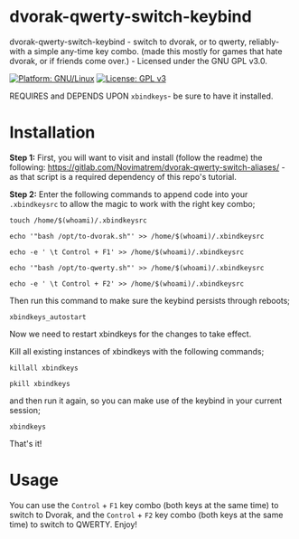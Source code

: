 # dvorak-qwerty-switch-keybind
dvorak-qwerty-switch-keybind - switch to dvorak, or to qwerty, reliably- with a simple any-time key combo. (made this mostly for games that hate dvorak, or if friends come over.) - Licensed under the GNU GPL v3.0.

[![Platform: GNU/Linux](https://img.shields.io/badge/platform-GNU/Linux-blue.svg)](www.kernel.org/linux.html) [![License: GPL v3](https://img.shields.io/badge/License-GPLv3-blue.svg)](https://www.gnu.org/licenses/gpl-3.0)

REQUIRES and DEPENDS UPON ``xbindkeys``- be sure to have it installed.

# Installation
**Step 1:** First, you will want to visit and install (follow the readme) the following: https://gitlab.com/Novimatrem/dvorak-qwerty-switch-aliases/ - as that script is a required dependency of this repo's tutorial.

**Step 2:**
Enter the following commands to append code into your ``.xbindkeysrc`` to allow the magic to work with the right key combo;

```touch /home/$(whoami)/.xbindkeysrc```

```echo '"bash /opt/to-dvorak.sh"' >> /home/$(whoami)/.xbindkeysrc```

```echo -e ' \t Control + F1' >> /home/$(whoami)/.xbindkeysrc```

```echo '"bash /opt/to-qwerty.sh"' >> /home/$(whoami)/.xbindkeysrc```

```echo -e ' \t Control + F2' >> /home/$(whoami)/.xbindkeysrc```

Then run this command to make sure the keybind persists through reboots;

``xbindkeys_autostart``

Now we need to restart xbindkeys for the changes to take effect.

Kill all existing instances of xbindkeys with the following commands; 

```killall xbindkeys```

```pkill xbindkeys```

and then run it again, so you can make use of the keybind in your current session;

```xbindkeys```

That's it!

# Usage
You can use the ``Control`` + ``F1`` key combo (both keys at the same time) to switch to Dvorak, and the ``Control`` + ``F2`` key combo (both keys at the same time) to switch to QWERTY. Enjoy!

